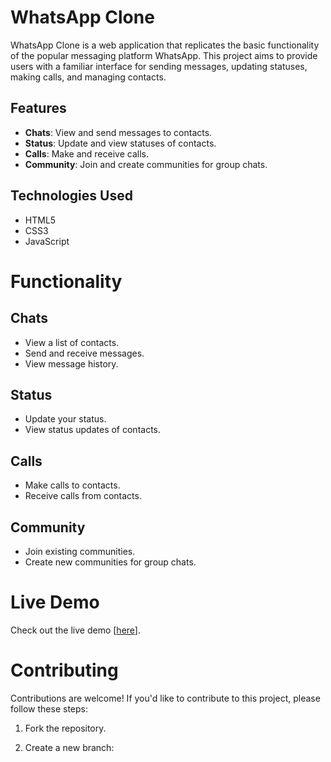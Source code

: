 # WhatsApp Clone

WhatsApp Clone is a web application that replicates the basic functionality of the popular messaging platform WhatsApp. This project aims to provide users with a familiar interface for sending messages, updating statuses, making calls, and managing contacts.

## Features

- **Chats**: View and send messages to contacts.
- **Status**: Update and view statuses of contacts.
- **Calls**: Make and receive calls.
- **Community**: Join and create communities for group chats.

## Technologies Used

- HTML5
- CSS3
- JavaScript

# Functionality

## Chats
- View a list of contacts.
- Send and receive messages.
- View message history.

## Status
- Update your status.
- View status updates of contacts.

## Calls
- Make calls to contacts.
- Receive calls from contacts.

## Community
- Join existing communities.
- Create new communities for group chats.

# Live Demo

Check out the live demo [[here](https://jishuchouhan.github.io/Frontend-Assignment/WhatsApp-Clone/)].

# Contributing

Contributions are welcome! If you'd like to contribute to this project, please follow these steps:

1. Fork the repository.

2. Create a new branch:
